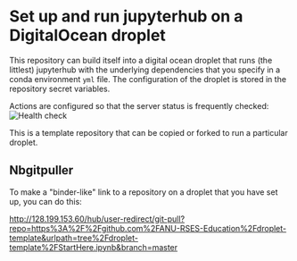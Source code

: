 # Set up and run jupyterhub on a DigitalOcean droplet

This repository can build itself into a digital ocean droplet that runs (the littlest) jupyterhub with the underlying dependencies that you specify in a conda environment `yml` file. The configuration of the droplet
is stored in the repository secret variables.

Actions are configured so that the server status is frequently checked:  ![Health check](https://github.com/ANU-RSES-Education/droplet-template/workflows/Health%20check/badge.svg)

This is a template repository that can be copied or forked to run a particular droplet.

## Nbgitpuller

To make a "binder-like" link to a repository on a droplet that you have set up, you can do this:

http://128.199.153.60/hub/user-redirect/git-pull?repo=https%3A%2F%2Fgithub.com%2FANU-RSES-Education%2Fdroplet-template&urlpath=tree%2Fdroplet-template%2FStartHere.ipynb&branch=master


